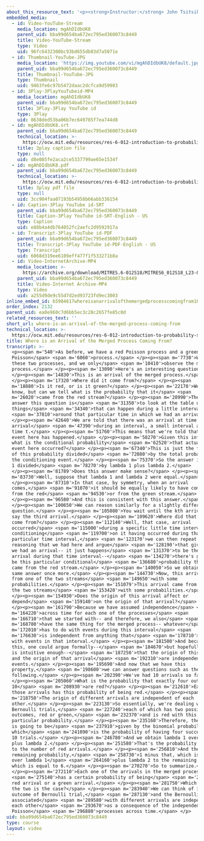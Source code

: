 ```yaml
---
about_this_resource_text: '<p><strong>Instructor:</strong> John Tsitsiklis</p>'
embedded_media:
  - id: Video-YouTube-Stream
    media_location: mgAhDIdbUK8
    parent_uid: bba99d654ba672ec795ed360073c8449
    title: Video-YouTube-Stream
    type: Video
    uid: 96fc6432300bc93bd655db03d7a5071e
  - id: Thumbnail-YouTube-JPG
    media_location: 'https://img.youtube.com/vi/mgAhDIdbUK8/default.jpg'
    parent_uid: bba99d654ba672ec795ed360073c8449
    title: Thumbnail-YouTube-JPG
    type: Thumbnail
    uid: 9463fe6c97b5472daac2dcfca9d59983
  - id: 3Play-3PlayYouTubeid-MP4
    media_location: mgAhDIdbUK8
    parent_uid: bba99d654ba672ec795ed360073c8449
    title: 3Play-3Play YouTube id
    type: 3Play
    uid: 8638ded53ba06b7ec649785f7ea744d8
  - id: mgAhDIdbUK8.srt
    parent_uid: bba99d654ba672ec795ed360073c8449
    technical_location: >-
      https://ocw.mit.edu/resources/res-6-012-introduction-to-probability-spring-2018/part-iii-random-processes/where-is-an-arrival-of-the-merged-process-coming-from/mgAhDIdbUK8.srt
    title: 3play caption file
    type: null
    uid: d8e085fe2aca2ce5337799ae65e1534f
  - id: mgAhDIdbUK8.pdf
    parent_uid: bba99d654ba672ec795ed360073c8449
    technical_location: >-
      https://ocw.mit.edu/resources/res-6-012-introduction-to-probability-spring-2018/part-iii-random-processes/where-is-an-arrival-of-the-merged-process-coming-from/mgAhDIdbUK8.pdf
    title: 3play pdf file
    type: null
    uid: 3cc904faa07193b54958b66abb336154
  - id: Caption-3Play YouTube id-SRT
    parent_uid: bba99d654ba672ec795ed360073c8449
    title: Caption-3Play YouTube id-SRT-English - US
    type: Caption
    uid: e88b4a4db764052fc2aefc2d9592917a
  - id: Transcript-3Play YouTube id-PDF
    parent_uid: bba99d654ba672ec795ed360073c8449
    title: Transcript-3Play YouTube id-PDF-English - US
    type: Transcript
    uid: 6068d319ee6109eff477f1f533271b8a
  - id: Video-InternetArchive-MP4
    media_location: >-
      https://archive.org/download/MITRES.6-012S18/MITRES6_012S18_L23-04_300k.mp4
    parent_uid: bba99d654ba672ec795ed360073c8449
    title: Video-Internet Archive-MP4
    type: Video
    uid: a255d9de9c55d7d2ed93723fd9ec3003
inline_embed_id: 65984617whereisanarrivalofthemergedprocesscomingfrom16230396
order_index: 2132
parent_uid: ea0e960c7d6bb5ec3c28c2657fe85c0d
related_resources_text: ''
short_url: where-is-an-arrival-of-the-merged-process-coming-from
technical_location: >-
  https://ocw.mit.edu/resources/res-6-012-introduction-to-probability-spring-2018/part-iii-random-processes/where-is-an-arrival-of-the-merged-process-coming-from
title: Where is an Arrival of the Merged Process Coming From?
transcript: >-
  <p><span m='540'>As before, we have a red Poisson process and a green
  Poisson</span> <span m='6060'>process.</span> </p><p><span m='7730'>We merge
  these two processes, and we only</span> <span m='10410'>observe the merged
  process.</span> </p><p><span m='13090'>Here's an interesting question.</span>
  </p><p><span m='14830'>This is an arrival of the merged process.</span>
  </p><p><span m='17320'>Where did it come from?</span> </p><p><span
  m='18880'>Is it red, or is it green?</span> </p><p><span m='22170'>We cannot
  know, but can we tell what is the probability that it</span> <span
  m='26020'>came from the red stream?</span> </p><p><span m='28990'>The way to
  answer this question is</span> <span m='31350'>to look at the table of all the
  things</span> <span m='34340'>that can happen during a little interval</span>
  <span m='37810'>around that particular time in which we had an arrival.</span>
  </p><p><span m='42640'>We are told that there was an arrival at time t or an
  arrival</span> <span m='47390'>during an interval, a small interval around
  time t.</span> </p><p><span m='51760'>This means that we're told that this
  event here has happened.</span> </p><p><span m='58270'>Given this information,
  what is the conditional probability</span> <span m='62520'>that actually this
  event here occurred?</span> </p><p><span m='67340'>This is just the fraction
  of this probability divided</span> <span m='72080'>by the total probability of
  the conditioning event.</span> </p><p><span m='75370'>So the answer is lambda
  1 divided</span> <span m='78270'>by lambda 1 plus lambda 2.</span>
  </p><p><span m='81789'>Does this answer make sense?</span> </p><p><span
  m='83730'>Well, suppose that lambda 1 and lambda 2 were equal.</span>
  </p><p><span m='87310'>In that case, by symmetry, when an arrival
  comes,</span> <span m='91070'>it should be equally likely to have come either
  from the red</span> <span m='94530'>or from the green stream.</span>
  </p><p><span m='96580'>And this is consistent with this answer.</span>
  </p><p><span m='100650'>We can reason similarly for a slightly different
  question.</span> </p><p><span m='105080'>You wait until the kth arrival, let's
  say the third arrival.</span> </p><p><span m='109620'>Where did that arrival
  come from?</span> </p><p><span m='112140'>Well, that case, arrival
  occurred</span> <span m='115000'>during a specific little time interval and
  conditioning</span> <span m='119700'>on it having occurred during that
  particular time interval,</span> <span m='123170'>we can then repeat the
  reasoning that we had here and argue</span> <span m='128190'>that given that
  we had an arrival-- it just happens</span> <span m='131370'>to be the third
  arrival during that time interval--</span> <span m='134270'>there's going to
  be this particular conditional</span> <span m='136680'>probability that it
  came from the red stream.</span> </p><p><span m='140050'>So we obtained the
  same answer once more.</span> </p><p><span m='144730'>Now, this arrival came
  from one of the two streams</span> <span m='149650'>with some
  probabilities.</span> </p><p><span m='151079'>This arrival came from one of
  the two streams</span> <span m='153420'>with some probabilities.</span>
  </p><p><span m='154930'>Does the origin of this arrival affect or
  depend</span> <span m='159140'>on the origin of that arrival?</span>
  </p><p><span m='161790'>Because we have assumed independence</span> <span
  m='164220'>across time for each one of the processes</span> <span
  m='166710'>that we started with-- and therefore, we also</span> <span
  m='168780'>have the same thing for the merged process-- whatever</span> <span
  m='172010'>has to do with events during this interval</span> <span
  m='176630'>is independent from anything that</span> <span m='178710'>has to do
  with events in that interval.</span> </p><p><span m='181500'>And because of
  this, one could argue formally--</span> <span m='184670'>but hopefully, this
  is intuitive enough--</span> <span m='187250'>that the origin of this arrival
  and the origin of that arrival</span> <span m='192310'>are independent
  events.</span> </p><p><span m='195690'>And now that we have this
  property,</span> <span m='198600'>we can answer questions such as the
  following.</span> </p><p><span m='202390'>We've had 10 arrivals so far.</span>
  </p><p><span m='205060'>What is the probability that exactly four out of these
  10</span> <span m='208930'>are red?</span> </p><p><span m='212610'>Each one of
  those arrivals has this probability of being red.</span> </p><p><span
  m='218750'>The origin of different arrivals are independent of each
  other.</span> </p><p><span m='223130'>So essentially, we're dealing with 10
  Bernoulli trials,</span> <span m='227240'>each of which has two possible
  outcomes, red or green,</span> <span m='232370'>and is red with this
  particular probability.</span> </p><p><span m='235160'>Therefore, the answer
  is going to be</span> <span m='237910'>given by the binomial probabilities,
  which</span> <span m='241090'>is the probability of having four successes in
  10 trials.</span> </p><p><span m='246780'>And we obtain lambda 1 over lambda 1
  plus lambda 2.</span> </p><p><span m='251580'>That's the probability of a red
  to the number of red arrivals.</span> </p><p><span m='256810'>And then the
  remaining probability,</span> <span m='258730'>1 minus that, which is lambda 2
  over lambda 1</span> <span m='264160'>plus lambda 2 to the remaining power,
  which is equal to 6.</span> </p><p><span m='270270'>So to summarize.</span>
  </p><p><span m='272110'>Each one of the arrivals in the merged process</span>
  <span m='275140'>has a certain probability of being</span> <span m='277680'>a
  red arrival or a green arrival.</span> </p><p><span m='281750'>Which one of
  the two is the case?</span> </p><p><span m='283940'>We can think of it as an
  outcome of Bernoulli trial,</span> <span m='287130'>and the Bernoulli trials
  associated</span> <span m='289580'>with different arrivals are independent of
  each other</span> <span m='293670'>as a consequence of the independence of
  Poisson</span> <span m='296880'>processes across time.</span> </p>
uid: bba99d654ba672ec795ed360073c8449
type: course
layout: video
---
```

